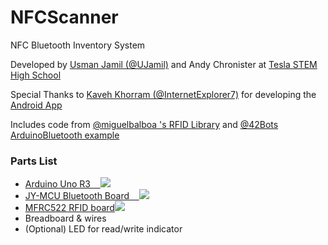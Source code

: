 <h1>NFCScanner</h1>
<p>NFC Bluetooth Inventory System</p>
<p>Developed by <a href="https://github.com/UJamil">Usman Jamil (@UJamil)</a> and Andy Chronister at <a href="http://www.lwsd.org/school/stem/Pages/default.aspx">Tesla STEM High School</a></p>
<p>Special Thanks to <a href="https://github.com/internetexplorer7">Kaveh Khorram (@InternetExplorer7)</a> for developing the <a href="https://github.com/InternetExplorer7/NFC-pack">Android App</a></p>
<p>Includes code from <a href="https://github.com/miguelbalboa"> @miguelbalboa 's </a> <a href="https://github.com/miguelbalboa/rfid">RFID Library</a> and <a href="https://github.com/42Bots">@42Bots <a/><a href="https://github.com/42Bots/ArduinoBluetooth/blob/master/BluetoothBlink">ArduinoBluetooth example</a></p> 
<h3>Parts List</h3>
<p>
  <ul>
    <li><a href="http://arduino.cc/en/main/arduinoBoardUno">Arduino Uno R3&nbsp;&nbsp;&nbsp;&nbsp;<img src="https://a.pololu-files.com/picture/0J6022.50.jpg"></a></li>
    <li><a href="http://reprap.org/wiki/Jy-mcu">JY-MCU Bluetooth Board&nbsp;&nbsp;&nbsp;&nbsp;<img src="http://i.ebayimg.com/00/s/MTEwMFgxMTAw/z/IvsAAOSw-jhUJ6pX/$_14.JPG"></a></li>
    <li><a href="http://www.nxp.com/documents/data_sheet/MFRC522.pdf">MFRC522 RFID board<img src="http://thumbs.ebaystatic.com/d/l96/m/m0qVsjlbR3TTk9McgueF8mg.jpg"></a></li>
    <li>Breadboard & wires</li>
    <li>(Optional) LED for read/write indicator</li>
  </ul>
</p>
